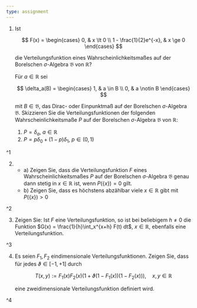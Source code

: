 ```yaml
---
type: assignment
---
```


1. Ist

	$$
		F(x) = \begin{cases}
			0, & x \lt 0 \\
			1 - \frac{1}{2}e^{-x}, & x \ge 0
		\end{cases}
	$$
	
	die Verteilungsfunktion eines Wahrscheinlichkeitsmaßes auf der Borelschen $\sigma$-Algebra $\mathfrak{B}$ von $\mathbb{R}$?
	
	Für $a \in \mathbb{R}$ sei
	
	$$
		\delta_a(B) = \begin{cases}
			1, & a \in B \\
			0, & a \notin B
		\end{cases}
	$$
	
	mit $B \in \mathfrak{B}$, das Dirac- oder Einpunktmaß auf der Borelschen $\sigma$-Algebra $\mathfrak{B}$.
	Skizzieren Sie die Verteilungsfunktionen der folgenden Wahrscheinlichkeitsmaße $P$ auf der Borelschen $\sigma$-Algebra $\mathfrak{B}$ von $\mathbb{R}$:
	1. $P = \delta_a$, $a \in \mathbb{R}$
	2. $P = p\delta_0 + (1-p)\delta_1$, $p \in (0, 1)$

^1

2. 
	- a) Zeigen Sie, dass die Verteilungsfunktion $F$ eines Wahrscheinlichkeitsmaßes $P$ auf der Borelschen $\sigma$-Algebra $\mathfrak{B}$ genau dann stetig in $x \in \mathbb{R}$ ist, wenn $P(\{ x \}) = 0$ gilt.
	- b) Zeigen Sie, dass es höchstens abzählbar viele $x \in \mathbb{R}$ gibt mit $P(\{ x \}) \gt 0$

^2

3. Zeigen Sie: Ist $F$ eine Verteilungsfunktion, so ist bei beliebigem $h \ne 0$ die Funktion $G(x) = \frac{1}{h}\int_x^{x+h} F(t) dt$, $x \in \mathbb{R}$, ebenfalls eine Verteilungsfunktion.

^3

4. Es seien $F_1, F_2$ eindimensionale Verteilungsfunktionen.
	Zeigen Sie, dass für jedes $\vartheta \in [-1, +1]$ durch
	
	$$
		T(x, y) := F_1(x)F_2(x)(1 + \vartheta(1 - F_1(x))(1 - F_2(x))), \quad x, y \in \mathbb{R}
	$$
	
	eine zweidimensionale Verteilungsfunktion definiert wird.

^4